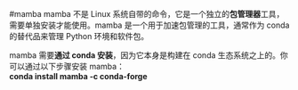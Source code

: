 #mamba
mamba 不是 Linux 系统自带的命令，它是一个独立的**包管理器**工具，需要单独安装才能使用。mamba 是一个用于加速包管理的工具，通常作为 conda 的替代品来管理 Python 环境和软件包。  

mamba 需要**通过 conda 安装**，因为它本身是构建在 conda 生态系统之上的。你可以通过以下步骤安装 mamba：  
**conda install mamba -c conda-forge**








